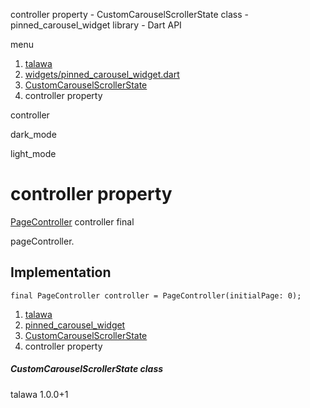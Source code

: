 




controller property - CustomCarouselScrollerState class - pinned\_carousel\_widget library - Dart API







menu

1. [talawa](../../index.html)
2. [widgets/pinned\_carousel\_widget.dart](../../widgets_pinned_carousel_widget/widgets_pinned_carousel_widget-library.html)
3. [CustomCarouselScrollerState](../../widgets_pinned_carousel_widget/CustomCarouselScrollerState-class.html)
4. controller property

controller


dark\_mode

light\_mode




# controller property


[PageController](https://api.flutter.dev/flutter/widgets/PageController-class.html)
controller
final

pageController.


## Implementation

```
final PageController controller = PageController(initialPage: 0);
```

 


1. [talawa](../../index.html)
2. [pinned\_carousel\_widget](../../widgets_pinned_carousel_widget/widgets_pinned_carousel_widget-library.html)
3. [CustomCarouselScrollerState](../../widgets_pinned_carousel_widget/CustomCarouselScrollerState-class.html)
4. controller property

##### CustomCarouselScrollerState class





talawa
1.0.0+1






